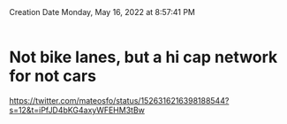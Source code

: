 <div></b>Creation Date</b> Monday, May 16, 2022 at 8:57:41 PM<br></div><div><br></div><div><h1>Not bike lanes, but a hi cap network for not cars</h1></div>
<div><a href=https://twitter.com/mateosfo/status/1526316216398188544?s=12&t=iPfJD4bKG4axyWFEHM3tBw>https://twitter.com/mateosfo/status/1526316216398188544?s=12&t=iPfJD4bKG4axyWFEHM3tBw</a><br></div>

